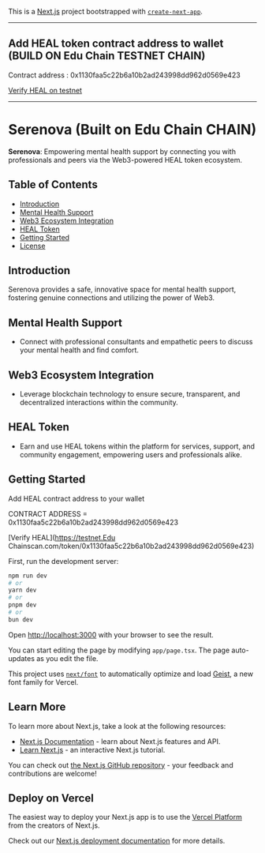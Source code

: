 This is a [Next.js](https://nextjs.org) project bootstrapped with [`create-next-app`](https://nextjs.org/docs/app/api-reference/cli/create-next-app).

----

## Add HEAL token contract address to wallet (BUILD ON Edu Chain TESTNET CHAIN)

Contract address : 0x1130faa5c22b6a10b2ad243998dd962d0569e423

[Verify HEAL on testnet](https://edu-chain-testnet.blockscout.com/token/0x1130FAa5c22b6a10b2Ad243998DD962d0569e423)


----

# Serenova (Built on Edu Chain CHAIN)

**Serenova**: Empowering mental health support by connecting you with professionals and peers via the Web3-powered HEAL token ecosystem.

## Table of Contents
- [Introduction](#introduction)
- [Mental Health Support](#mental-health-support)
- [Web3 Ecosystem Integration](#web3-ecosystem-integration)
- [HEAL Token](#heal-token)
- [Getting Started](#getting-started)
- [License](#license)

## Introduction
Serenova provides a safe, innovative space for mental health support, fostering genuine connections and utilizing the power of Web3.

## Mental Health Support
- Connect with professional consultants and empathetic peers to discuss your mental health and find comfort.

## Web3 Ecosystem Integration
- Leverage blockchain technology to ensure secure, transparent, and decentralized interactions within the community.

## HEAL Token
- Earn and use HEAL tokens within the platform for services, support, and community engagement, empowering users and professionals alike.


## Getting Started

Add HEAL contract address to your wallet 

CONTRACT ADDRESS = 0x1130faa5c22b6a10b2ad243998dd962d0569e423

[Verify HEAL](https://testnet.Edu Chainscan.com/token/0x1130faa5c22b6a10b2ad243998dd962d0569e423)

First, run the development server:

```bash
npm run dev
# or
yarn dev
# or
pnpm dev
# or
bun dev
```

Open [http://localhost:3000](http://localhost:3000) with your browser to see the result.

You can start editing the page by modifying `app/page.tsx`. The page auto-updates as you edit the file.

This project uses [`next/font`](https://nextjs.org/docs/app/building-your-application/optimizing/fonts) to automatically optimize and load [Geist](https://vercel.com/font), a new font family for Vercel.

## Learn More

To learn more about Next.js, take a look at the following resources:

- [Next.js Documentation](https://nextjs.org/docs) - learn about Next.js features and API.
- [Learn Next.js](https://nextjs.org/learn) - an interactive Next.js tutorial.

You can check out [the Next.js GitHub repository](https://github.com/vercel/next.js) - your feedback and contributions are welcome!

## Deploy on Vercel

The easiest way to deploy your Next.js app is to use the [Vercel Platform](https://vercel.com/new?utm_medium=default-template&filter=next.js&utm_source=create-next-app&utm_campaign=create-next-app-readme) from the creators of Next.js.

Check out our [Next.js deployment documentation](https://nextjs.org/docs/app/building-your-application/deploying) for more details.
